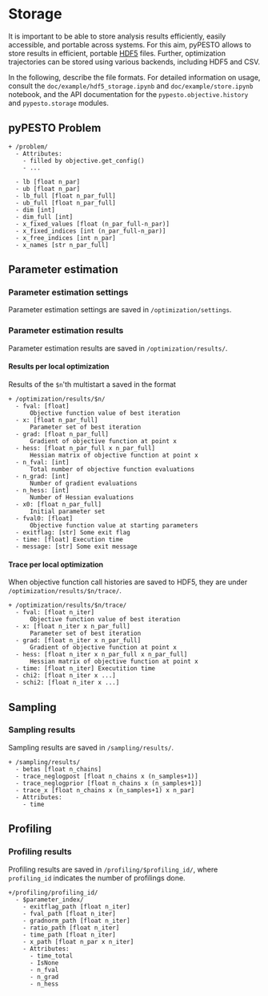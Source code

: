 # Storage

It is important to be able to store analysis results efficiently, easily
accessible, and portable across systems. For this aim, pyPESTO allows to
store results in efficient, portable
[HDF5](https://www.hdfgroup.org/solutions/hdf5/) files. Further, optimization
trajectories can be stored using various backends, including HDF5 and CSV.

In the following, describe the file formats.
For detailed information on usage, consult the `doc/example/hdf5_storage.ipynb`
and `doc/example/store.ipynb` notebook, and the API documentation for the
`pypesto.objective.history` and `pypesto.storage` modules.


## pyPESTO Problem

```
+ /problem/
  - Attributes:
    - filled by objective.get_config()
    - ...

  - lb [float n_par]
  - ub [float n_par]
  - lb_full [float n_par_full]
  - ub_full [float n_par_full]
  - dim [int]
  - dim_full [int]
  - x_fixed_values [float (n_par_full-n_par)]
  - x_fixed_indices [int (n_par_full-n_par)]
  - x_free_indices [int n_par]
  - x_names [str n_par_full]
```

## Parameter estimation

### Parameter estimation settings

Parameter estimation settings are saved in `/optimization/settings`.

### Parameter estimation results

Parameter estimation results are saved in `/optimization/results/`.

#### Results per local optimization

Results of the `$n`'th multistart a saved in the format

```
+ /optimization/results/$n/
  - fval: [float]
      Objective function value of best iteration
  - x: [float n_par_full]
      Parameter set of best iteration
  - grad: [float n_par_full]
      Gradient of objective function at point x
  - hess: [float n_par_full x n_par_full]
      Hessian matrix of objective function at point x
  - n_fval: [int]
      Total number of objective function evaluations
  - n_grad: [int]
      Number of gradient evaluations
  - n_hess: [int]
      Number of Hessian evaluations
  - x0: [float n_par_full]
      Initial parameter set
  - fval0: [float]
      Objective function value at starting parameters
  - exitflag: [str] Some exit flag
  - time: [float] Execution time
  - message: [str] Some exit message
```

#### Trace per local optimization

When objective function call histories are saved to HDF5, they are under
`/optimization/results/$n/trace/`.

```
+ /optimization/results/$n/trace/
  - fval: [float n_iter]
      Objective function value of best iteration
  - x: [float n_iter x n_par_full]
      Parameter set of best iteration
  - grad: [float n_iter x n_par_full]
      Gradient of objective function at point x
  - hess: [float n_iter x n_par_full x n_par_full]
      Hessian matrix of objective function at point x
  - time: [float n_iter] Executition time
  - chi2: [float n_iter x ...]
  - schi2: [float n_iter x ...]
```

## Sampling


### Sampling results

Sampling results are saved in `/sampling/results/`.
```
+ /sampling/results/
  - betas [float n_chains]
  - trace_neglogpost [float n_chains x (n_samples+1)]
  - trace_neglogprior [float n_chains x (n_samples+1)]
  - trace_x [float n_chains x (n_samples+1) x n_par]
  - Attributes:
    - time
```

## Profiling

### Profiling results

Profiling results are saved in `/profiling/$profiling_id/`, where `profiling_id` indicates the number of profilings done.
```
+/profiling/profiling_id/
  - $parameter_index/
    - exitflag_path [float n_iter]
    - fval_path [float n_iter]
    - gradnorm_path [float n_iter]
    - ratio_path [float n_iter]
    - time_path [float n_iter]
    - x_path [float n_par x n_iter]
    - Attributes:
      - time_total
      - IsNone
      - n_fval
      - n_grad
      - n_hess
```
